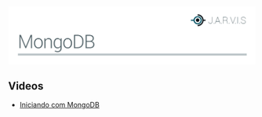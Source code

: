 ![](../_covers/cover-mongodb.png)

## Videos
- [Iniciando com MongoDB](https://www.youtube.com/watch?v=Ff4_DNKKPeo)
